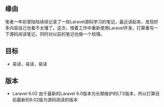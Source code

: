 ## 缘由

笔者一年前曾陆陆续续记录了一些Laravel源码学习的笔记，最近读起来，发现好多内容自己也看不太懂了。这次，借着工作中重新使用Laravel开发，打算重写一下源码阅读笔记，同时对以前的笔记也做一个梳理。

## 目标
- 易读，易读，易读

## 版本
- Laravel 6.02
由于最新的Laravel 6.0版本为长期维护的LTS版本，所以打算目前最新的6.02版为源码阅读的版本

